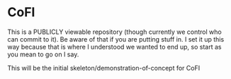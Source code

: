 # CoFI

This is a PUBLICLY viewable repository (though currently we control who can commit to it). Be aware of that if you are putting stuff in.
I set it up this way because that is where I understood we wanted to end up, so start as you mean to go on I say.

This will be the initial skeleton/demonstration-of-concept for CoFI
